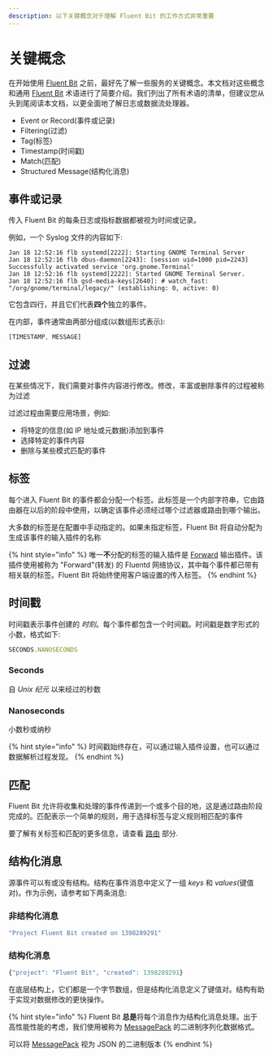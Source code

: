```yaml
---
description: 以下关键概念对于理解 Fluent Bit 的工作方式非常重要
---
```


# 关键概念

在开始使用 [Fluent Bit](https://fluentbit.io/) 之前，最好先了解一些服务的关键概念。本文档对这些概念和通用 [Fluent Bit](https://fluentbit.io/) 术语进行了简要介绍。我们列出了所有术语的清单，但建议您从头到尾阅读本文档，以更全面地了解日志或数据流处理器。

- Event or Record(事件或记录)
- Filtering(过滤)
- Tag(标签)
- Timestamp(时间戳)
- Match(匹配)
- Structured Message(结构化消息)

## 事件或记录 <a id="event-or-record"></a>

传入 Fluent Bit 的每条日志或指标数据都被视为时间或记录。

例如，一个 Syslog 文件的内容如下:

```text
Jan 18 12:52:16 flb systemd[2222]: Starting GNOME Terminal Server
Jan 18 12:52:16 flb dbus-daemon[2243]: [session uid=1000 pid=2243] Successfully activated service 'org.gnome.Terminal'
Jan 18 12:52:16 flb systemd[2222]: Started GNOME Terminal Server.
Jan 18 12:52:16 flb gsd-media-keys[2640]: # watch_fast: "/org/gnome/terminal/legacy/" (establishing: 0, active: 0)
```

它包含四行，并且它们代表**四个**独立的事件。

在内部，事件通常由两部分组成(以数组形式表示):

```javascript
[TIMESTAMP, MESSAGE]
```

## 过滤 <a id="filtering"></a>

在某些情况下，我们需要对事件内容进行修改。修改，丰富或删除事件的过程被称为过滤

过滤过程由需要应用场景，例如:

- 将特定的信息(如 IP 地址或元数据)添加到事件
- 选择特定的事件内容
- 删除与某些模式匹配的事件

## 标签 <a id="tag"></a>

每个进入 Fluent Bit 的事件都会分配一个标签。此标签是一个内部字符串，它由路由器在以后的阶段中使用，以确定该事件必须经过哪个过滤器或路由到哪个输出。

大多数的标签是在配置中手动指定的。如果未指定标签，Fluent Bit 将自动分配为生成该事件的输入插件的名称

{% hint style="info" %}
唯一**不**分配的标签的输入插件是 [Forward](../pipeline/inputs/forward.md) 输出插件。该插件使用被称为 "Forward"(转发) 的 Fluentd 网络协议，其中每个事件都已带有相关联的标签。Fluent Bit 将始终使用客户端设置的传入标签。
{% endhint %}

## 时间戳 <a id="timestamp"></a>

时间戳表示事件创建的 _时刻_。每个事件都包含一个时间戳。时间戳是数字形式的小数，格式如下:

```javascript
SECONDS.NANOSECONDS
```

### Seconds

自 _Unix 纪元_ 以来经过的秒数

### Nanoseconds

小数秒或纳秒

{% hint style="info" %}
时间戳始终存在，可以通过输入插件设置，也可以通过数据解析过程发现。
{% endhint %}

## 匹配 <a id="match"></a>

Fluent Bit 允许将收集和处理的事件传递到一个或多个目的地，这是通过路由阶段完成的。匹配表示一个简单的规则，用于选择标签与定义规则相匹配的事件

要了解有关标签和匹配的更多信息，请查看 [路由](data-pipeline/router.md) 部分.

## 结构化消息 <a id="structured-messages"></a>

源事件可以有或没有结构。结构在事件消息中定义了一组 _keys_ 和 _values_(键值对)。作为示例，请参考如下两条消息:

### 非结构化消息 <a id="no-structured-message"></a>

```javascript
"Project Fluent Bit created on 1398289291"
```

### 结构化消息 <a id="structured-message"></a>

```javascript
{"project": "Fluent Bit", "created": 1398289291}
```

在底层结构上，它们都是一个字节数组，但是结构化消息定义了键值对。结构有助于实现对数据修改的更快操作。

{% hint style="info" %}
Fluent Bit **总是**将每个消息作为结构化消息处理。出于高性能性能的考虑，我们使用被称为 [MessagePack](https://msgpack.org/) 的二进制序列化数据格式。

可以将 [MessagePack](https://msgpack.org/) 视为 JSON 的二进制版本
{% endhint %}
